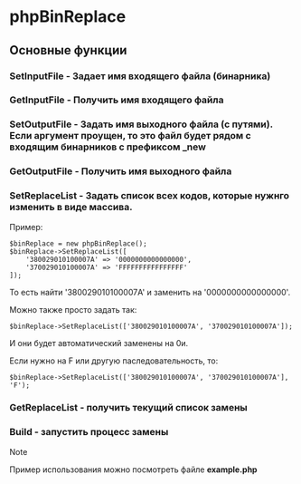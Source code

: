 # phpBinReplace

## Основные функции
### **SetInputFile** - Задает имя входящего файла (бинарника)
### **GetInputFile** - Получить имя входящего файла
### **SetOutputFile** - Задать имя выходного файла (с путями). Если аргумент проущен, то это файл будет рядом с входящим бинарников с префиксом _new
### **GetOutputFile** - Получить имя выходного файла
### **SetReplaceList** - Задать список всех кодов, которые нужнго изменить в виде массива.
Пример:
```
$binReplace = new phpBinReplace();
$binReplace->SetReplaceList([
    '380029010100007A' => '0000000000000000',
    '370029010100007A' => 'FFFFFFFFFFFFFFFF'
]);
```
То есть найти '380029010100007A' и заменить на '0000000000000000'.

Можно также просто задать так:
```
$binReplace->SetReplaceList(['380029010100007A', '370029010100007A']);
```
И они будет автоматический заменены на 0и.

Если нужно на F или другую паследовательность, то:
```
$binReplace->SetReplaceList(['380029010100007A', '370029010100007A'], 'F');
```
### GetReplaceList - получить текущий список замены

### Build - запустить процесс замены
> [!NOTE]
> Пример использования можно посмотреть файле **example.php**

